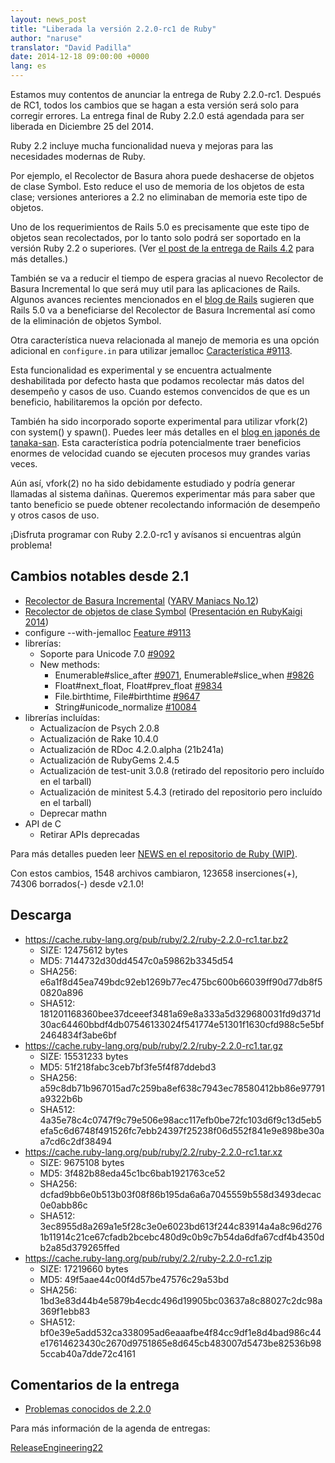 ```yaml
---
layout: news_post
title: "Liberada la versión 2.2.0-rc1 de Ruby"
author: "naruse"
translator: "David Padilla"
date: 2014-12-18 09:00:00 +0000
lang: es
---
```


Estamos muy contentos de anunciar la entrega de Ruby 2.2.0-rc1.
Después de RC1, todos los cambios que se hagan a esta versión será solo para
corregir errores.
La entrega final de Ruby 2.2.0 está agendada para ser liberada en Diciembre 25
del 2014.

Ruby 2.2 incluye mucha funcionalidad nueva y mejoras para las necesidades modernas
de Ruby.

Por ejemplo, el Recolector de Basura ahora puede deshacerse de objetos de clase Symbol.
Esto reduce el uso de memoria de los objetos de esta clase; versiones anteriores a 2.2 no
eliminaban de memoria este tipo de objetos.

Uno de los requerimientos de Rails 5.0 es precisamente que este tipo de objetos
sean recolectados, por lo tanto solo podrá ser soportado en la versión Ruby 2.2
o superiores.
(Ver [el post de la entrega de Rails 4.2](http://weblog.rubyonrails.org/2014/12/19/Rails-4-2-final/) para más detalles.)

También se va a reducir el tiempo de espera gracias al nuevo Recolector de Basura
Incremental lo que será muy util para las aplicaciones de Rails. Algunos avances
recientes mencionados en el [blog de Rails](http://weblog.rubyonrails.org/)
sugieren que Rails 5.0 va a beneficiarse del Recolector de Basura Incremental así
como de la eliminación de objetos Symbol.

Otra característica nueva relacionada al manejo de memoria es una opción adicional
en `configure.in` para utilizar jemalloc [Característica #9113](https://bugs.ruby-lang.org/issues/9113).

Esta funcionalidad es experimental y se encuentra actualmente deshabilitada por defecto hasta
que podamos recolectar más datos del desempeño y casos de uso. Cuando estemos
convencidos de que es un beneficio, habilitaremos la opción por defecto.

También ha sido incorporado soporte experimental para utilizar vfork(2) con
system() y spawn(). Puedes leer más detalles en el [blog en japonés de tanaka-san](http://www.a-k-r.org/d/2014-09.html#a2014_09_06).
Esta característica podría potencialmente traer beneficios enormes de velocidad
cuando se ejecuten procesos muy grandes varias veces.

Aún así, vfork(2) no ha sido debidamente estudiado y podría generar llamadas
al sistema dañinas. Queremos experimentar más para saber que tanto beneficio
se puede obtener recolectando información de desempeño y otros casos de uso.

¡Disfruta programar con Ruby 2.2.0-rc1 y avísanos si encuentras algún problema!

## Cambios notables desde 2.1

* [Recolector de Basura Incremental](https://bugs.ruby-lang.org/issues/10137) ([YARV Maniacs No.12](http://magazine.rubyist.net/?0048-YARVManiacs))
* [Recolector de objetos de clase Symbol](https://bugs.ruby-lang.org/issues/9634) ([Presentación en RubyKaigi 2014](http://www.slideshare.net/authorNari/symbol-gc))
* configure --with-jemalloc [Feature #9113](https://bugs.ruby-lang.org/issues/9113)
* librerías:
  * Soporte para Unicode 7.0 [#9092](https://bugs.ruby-lang.org/issues/9092)
  * New methods:
    * Enumerable#slice_after [#9071](https://bugs.ruby-lang.org/issues/9071), Enumerable#slice_when [#9826](https://bugs.ruby-lang.org/issues/9826)
    * Float#next_float, Float#prev_float [#9834](https://bugs.ruby-lang.org/issues/9834)
    * File.birthtime, File#birthtime [#9647](https://bugs.ruby-lang.org/issues/9647)
    * String#unicode_normalize [#10084](https://bugs.ruby-lang.org/issues/10084)
* librerías incluídas:
  * Actualizacíon de Psych 2.0.8
  * Actualización de Rake 10.4.0
  * Actualización de RDoc 4.2.0.alpha (21b241a)
  * Actualización de RubyGems 2.4.5
  * Actualización de test-unit 3.0.8 (retirado del repositorio pero incluído en el tarball)
  * Actualización de minitest 5.4.3 (retirado del repositorio pero incluído en el tarball)
  * Deprecar mathn
* API de C
  * Retirar APIs deprecadas

Para más detalles pueden leer [NEWS en el repositorio de Ruby (WIP)](https://github.com/ruby/ruby/blob/v2_2_0_rc1/NEWS).

Con estos cambios, 1548 archivos cambiaron, 123658 inserciones(+), 74306 borrados(-) desde v2.1.0!

## Descarga

* <https://cache.ruby-lang.org/pub/ruby/2.2/ruby-2.2.0-rc1.tar.bz2>
  * SIZE:   12475612 bytes
  * MD5:    7144732d30dd4547c0a59862b3345d54
  * SHA256: e6a1f8d45ea749bdc92eb1269b77ec475bc600b66039ff90d77db8f50820a896
  * SHA512: 181201168360bee37dceeef3481a69e8a333a5d329680031fd9d371d30ac64460bbdf4db07546133024f541774e51301f1630cfd988c5e5bf2464834f3abe6bf
* <https://cache.ruby-lang.org/pub/ruby/2.2/ruby-2.2.0-rc1.tar.gz>
  * SIZE:   15531233 bytes
  * MD5:    51f218fabc3ceb7bf3fe5f4f87ddebd3
  * SHA256: a59c8db71b967015ad7c259ba8ef638c7943ec78580412bb86e97791a9322b6b
  * SHA512: 4a35e78c4c0747f9c79e506e98acc117efb0be72fc103d6f9c13d5eb5efa5c6d6748f491526fc7ebb24397f25238f06d552f841e9e898be30aa7cd6c2df38494
* <https://cache.ruby-lang.org/pub/ruby/2.2/ruby-2.2.0-rc1.tar.xz>
  * SIZE:   9675108 bytes
  * MD5:    3f482b88eda45c1bc6bab1921763ce52
  * SHA256: dcfad9bb6e0b513b03f08f86b195da6a6a7045559b558d3493decac0e0abb86c
  * SHA512: 3ec8955d8a269a1e5f28c3e0e6023bd613f244c83914a4a8c96d2761b11914c21ce67cfadb2bcebc480d9c0b9c7b54da6dfa67cdf4b4350db2a85d379265ffed
* <https://cache.ruby-lang.org/pub/ruby/2.2/ruby-2.2.0-rc1.zip>
  * SIZE:   17219660 bytes
  * MD5:    49f5aae44c00f4d57be47576c29a53bd
  * SHA256: 1bd3e83d44b4e5879b4ecdc496d19905bc03637a8c88027c2dc98a369f1ebb83
  * SHA512: bf0e39e5add532ca338095ad6eaaafbe4f84cc9df1e8d4bad986c44e17614623430c2670d9751865e8d645cb483007d5473be82536b985ccab40a7dde72c4161

## Comentarios de la entrega

* [Problemas conocidos de 2.2.0](https://bugs.ruby-lang.org/projects/ruby-trunk/issues?query_id=115)

Para más información de la agenda de entregas:

[ReleaseEngineering22](https://bugs.ruby-lang.org/projects/ruby-trunk/wiki/ReleaseEngineering22)
